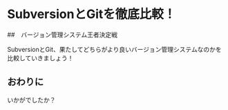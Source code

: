 # SubversionとGitを徹底比較！

##　バージョン管理システム王者決定戦

SubversionとGit、果たしてどちらがより良いバージョン管理システムなのかを比較していきましょう！

## おわりに

いかがでしたか？

